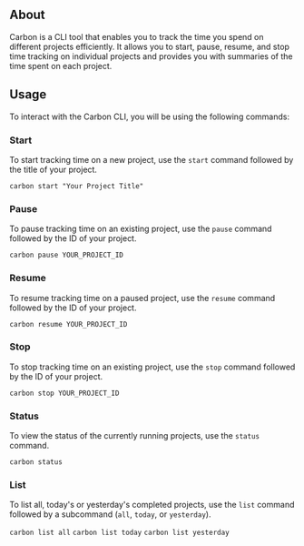 ## About

Carbon is a CLI tool that enables you to track the time you spend on different projects efficiently. It allows you to start, pause, resume, and stop time tracking on individual projects and provides you with summaries of the time spent on each project.

## Usage

To interact with the Carbon CLI, you will be using the following commands:

### Start

To start tracking time on a new project, use the `start` command followed by the title of your project. 

`carbon start "Your Project Title"`

### Pause

To pause tracking time on an existing project, use the `pause` command followed by the ID of your project.

`carbon pause YOUR_PROJECT_ID` 

### Resume

To resume tracking time on a paused project, use the `resume` command followed by the ID of your project.

`carbon resume YOUR_PROJECT_ID` 

### Stop

To stop tracking time on an existing project, use the `stop` command followed by the ID of your project.

`carbon stop YOUR_PROJECT_ID` 

### Status

To view the status of the currently running projects, use the `status` command.

`carbon status` 

### List

To list all, today's or yesterday's completed projects, use the `list` command followed by a subcommand (`all`, `today`, or `yesterday`).

`carbon list all`
`carbon list today`
`carbon list yesterday` 
